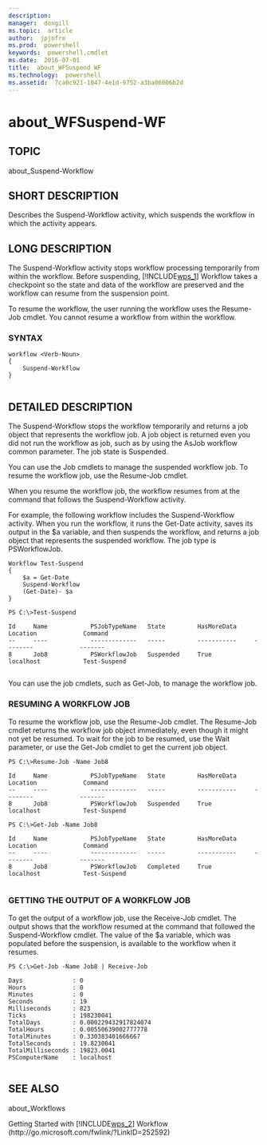 ```yaml
---
description:  
manager:  dongill
ms.topic:  article
author:  jpjofre
ms.prod:  powershell
keywords:  powershell,cmdlet
ms.date:  2016-07-01
title:  about_WFSuspend WF
ms.technology:  powershell
ms.assetid:  7ca0c921-1047-4e1d-9752-a3ba06006b2d
---
```


# about_WFSuspend-WF
## TOPIC  
 about\_Suspend\-Workflow  
  
## SHORT DESCRIPTION  
 Describes the Suspend\-Workflow activity, which suspends the workflow in which the activity appears.  
  
## LONG DESCRIPTION  
 The Suspend\-Workflow activity stops workflow processing temporarily from within the workflow. Before suspending, [!INCLUDE[wps_1]()] Workflow takes a checkpoint so the state and data of the workflow are preserved and the workflow can resume from the suspension point.  
  
 To resume the workflow, the user running the workflow uses the Resume\-Job cmdlet. You cannot resume a workflow from within the workflow.  
  
### SYNTAX  
  
```  
workflow <Verb-Noun>  
{  
    Suspend-Workflow  
}  
  
```  
  
## DETAILED DESCRIPTION  
 The Suspend\-Workflow stops the  workflow temporarily and returns a job object that represents the workflow job. A job object is returned even you did not run the workflow as job, such as by using the AsJob workflow common parameter. The job state is Suspended.  
  
 You can use the Job cmdlets to manage the suspended workflow job. To resume the workflow job, use the Resume\-Job cmdlet.  
  
 When you resume the workflow job, the workflow resumes from at the command that follows the Suspend\-Workflow activity.  
  
 For example, the following workflow includes the Suspend\-Workflow activity. When you run the workflow, it runs the Get\-Date activity, saves its output in the $a variable, and then suspends the workflow, and returns a job object that represents the suspended workflow. The job type is PSWorkflowJob.  
  
```  
Workflow Test-Suspend  
{  
    $a = Get-Date  
    Suspend-Workflow  
    (Get-Date)- $a  
}  
  
PS C:\>Test-Suspend  
  
Id     Name            PSJobTypeName   State         HasMoreData     Location             Command                    
--     ----            -------------   -----         -----------     --------             -------                    
8      Job8            PSWorkflowJob   Suspended     True            localhost            Test-Suspend  
  
```  
  
 You can use the job cmdlets, such as Get\-Job, to manage the workflow job.  
  
### RESUMING A WORKFLOW JOB  
 To resume the workflow job, use the Resume\-Job cmdlet. The Resume\-Job cmdlet returns the workflow job object immediately, even though it might not yet be resumed. To wait for the job to be resumed, use the Wait parameter, or use the Get\-Job cmdlet to get the current job object.  
  
```  
PS C:\>Resume-Job -Name Job8  
  
Id     Name            PSJobTypeName   State         HasMoreData     Location             Command                    
--     ----            -------------   -----         -----------     --------             -------                    
8      Job8            PSWorkflowJob   Suspended     True            localhost            Test-Suspend  
  
PS C:\>Get-Job -Name Job8  
  
Id     Name            PSJobTypeName   State         HasMoreData     Location             Command                    
--     ----            -------------   -----         -----------     --------             -------                    
8      Job8            PSWorkflowJob   Completed     True            localhost            Test-Suspend  
  
```  
  
### GETTING THE OUTPUT OF A WORKFLOW JOB  
 To get the output of a workflow job, use the Receive\-Job cmdlet. The output shows that the workflow resumed at the command that followed the Suspend\-Workflow cmdlet. The value of the $a variable, which was populated before the suspension, is available to the workflow when it resumes.  
  
```  
PS C:\>Get-Job -Name Job8 | Receive-Job  
  
Days              : 0  
Hours             : 0  
Minutes           : 0  
Seconds           : 19  
Milliseconds      : 823  
Ticks             : 198230041  
TotalDays         : 0.000229432917824074  
TotalHours        : 0.00550639002777778  
TotalMinutes      : 0.330383401666667  
TotalSeconds      : 19.8230041  
TotalMilliseconds : 19823.0041  
PSComputerName    : localhost  
  
```  
  
## SEE ALSO  
 about\_Workflows  
  
 Getting Started with [!INCLUDE[wps_2]()] Workflow \(http:\/\/go.microsoft.com\/fwlink\/?LinkID\=252592\)

